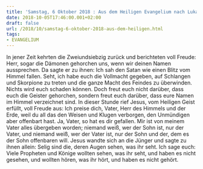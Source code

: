 ```yaml
---
title: 'Samstag, 6 Oktober 2018 : Aus dem Heiligen Evangelium nach Lukas - Lk 10,17-24.'
date: 2018-10-05T17:46:00.001+02:00
draft: false
url: /2018/10/samstag-6-oktober-2018-aus-dem-heiligen.html
tags: 
- EVANGELIUM
---
```


In jener Zeit kehrten die Zweiundsiebzig zurück und berichteten voll Freude: Herr, sogar die Dämonen gehorchen uns, wenn wir deinen Namen aussprechen. Da sagte er zu ihnen: Ich sah den Satan wie einen Blitz vom Himmel fallen. Seht, ich habe euch die Vollmacht gegeben, auf Schlangen und Skorpione zu treten und die ganze Macht des Feindes zu überwinden. Nichts wird euch schaden können. Doch freut euch nicht darüber, dass euch die Geister gehorchen, sondern freut euch darüber, dass eure Namen im Himmel verzeichnet sind. In dieser Stunde rief Jesus, vom Heiligen Geist erfüllt, voll Freude aus: Ich preise dich, Vater, Herr des Himmels und der Erde, weil du all das den Weisen und Klugen verborgen, den Unmündigen aber offenbart hast. Ja, Vater, so hat es dir gefallen. Mir ist von meinem Vater alles übergeben worden; niemand weiß, wer der Sohn ist, nur der Vater, und niemand weiß, wer der Vater ist, nur der Sohn und der, dem es der Sohn offenbaren will. Jesus wandte sich an die Jünger und sagte zu ihnen allein: Selig sind die, deren Augen sehen, was ihr seht. Ich sage euch: Viele Propheten und Könige wollten sehen, was ihr seht, und haben es nicht gesehen, und wollten hören, was ihr hört, und haben es nicht gehört.